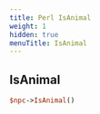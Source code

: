 ```yaml
---
title: Perl IsAnimal
weight: 1
hidden: true
menuTitle: IsAnimal
---
```

## IsAnimal
```perl
$npc->IsAnimal()
```
